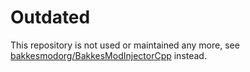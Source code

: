 # Outdated
This repository is not used or maintained any more, see [bakkesmodorg/BakkesModInjectorCpp](https://github.com/bakkesmodorg/BakkesModInjectorCpp) instead.
